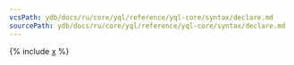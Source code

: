 ```yaml
---
vcsPath: ydb/docs/ru/core/yql/reference/yql-core/syntax/declare.md
sourcePath: ydb/docs/ru/core/yql/reference/yql-core/syntax/declare.md
---
```


{% include [x](_includes/declare/general.md) %}
